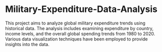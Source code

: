 # Military-Expenditure-Data-Analysis
This project aims to analyze global military expenditure trends using historical data. The analysis includes examining expenditure by country, income levels, and the overall global spending trends from 1980 to 2020. Various data visualization techniques have been employed to provide insights into the data.
